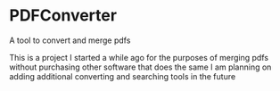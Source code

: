# PDFConverter
A tool to convert and merge pdfs

This is a project I started a while ago for the purposes of merging pdfs without purchasing other software that does the same
I am planning on adding additional converting and searching tools in the future
